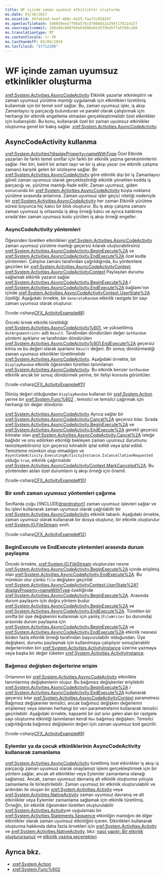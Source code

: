 ```yaml
---
title: WF içinde zaman uyumsuz etkinlikler oluşturma
ms.date: 03/30/2017
ms.assetid: 497e81ed-5eef-460c-ba55-fae73c05824f
ms.openlocfilehash: 5d8659ee57f9bb576cd7066652a294717811432f
ms.sourcegitcommit: 160a88c8087b0e63606e6e35f9bd57fa5f69c168
ms.translationtype: MT
ms.contentlocale: tr-TR
ms.lasthandoff: 03/09/2019
ms.locfileid: "57712290"
---
```

# <a name="creating-asynchronous-activities-in-wf"></a>WF içinde zaman uyumsuz etkinlikler oluşturma
<xref:System.Activities.AsyncCodeActivity> Etkinlik yazarlar etkinleştirir ve zaman uyumsuz yürütme mantığı uygulamak için etkinlikleri türetilmiş kullanmak için bir temel sınıf sağlar. Bu, zaman uyumsuz işler, iş akışı Zamanlayıcı iş parçacığı bulunduran ve paralel olarak çalıştırmak için herhangi bir etkinlik engelleme olmadan gerçekleştirmelidir özel etkinlikler için kullanışlıdır. Bu konu, kullanarak özel bir zaman uyumsuz etkinlikler oluşturma genel bir bakış sağlar. <xref:System.Activities.AsyncCodeActivity>.  
  
## <a name="using-asynccodeactivity"></a>AsyncCodeActivity kullanma  
 <xref:System.Activities?displayProperty=nameWithType> Özel Etkinlik yazarları ile farklı temel sınıflar için farklı bir etkinlik yazma gereksinimlerini sağlar. Her biri, belirli bir anlam taşır ve bir iş akışı yazar (ve etkinlik çalışma zamanı) karşılık gelen bir sözleşme sağlar. Bir <xref:System.Activities.AsyncCodeActivity> göre etkinlik dışı bir iş Zamanlayıcı göreli zaman uyumsuz olarak gerçekleştirdiği etkinlik yönetilen kodda iş parçacığı ve, yürütme mantığı ifade edilir. Zaman uyumsuz, giden sonucunda bir <xref:System.Activities.AsyncCodeActivity> boşta noktanız yürütme sırasında anlamına. Zaman uyumsuz işler geçici niteliği nedeniyle bir <xref:System.Activities.AsyncCodeActivity> her zaman Etkinlik yürütme süresi boyunca hiç kalıcı bir blok oluşturur. Bu iş akışı çalışma zamanı zaman uyumsuz iş ortasında iş akışı örneği kalıcı ve ayrıca kaldırma sırada'den zaman uyumsuz kodu yürüten iş akışı örneği engeller.  
  
### <a name="asynccodeactivity-methods"></a>AsyncCodeActivity yöntemleri  
 Öğesinden türetilen etkinlikleri <xref:System.Activities.AsyncCodeActivity> zaman uyumsuz yürütme mantığı geçersiz kılarak oluşturabilirsiniz <xref:System.Activities.AsyncCodeActivity.BeginExecute%2A> ve <xref:System.Activities.AsyncCodeActivity.EndExecute%2A> özel kodla yöntemleri. Çalışma zamanı tarafından çağrıldığında, bu yöntemlere geçirilen bir <xref:System.Activities.AsyncCodeActivityContext>. <xref:System.Activities.AsyncCodeActivityContext> Paylaşılan duruma sağlamak etkinlik yazarın sağlar <xref:System.Activities.AsyncCodeActivity.BeginExecute%2A> /  <xref:System.Activities.AsyncCodeActivity.EndExecute%2A> bağlamı'nın içinde <xref:System.Activities.AsyncCodeActivityContext.UserState%2A> özelliği. Aşağıdaki örnekte, bir `GenerateRandom` etkinlik rastgele bir sayı zaman uyumsuz olarak oluşturur.  
  
 [!code-csharp[CFX_ActivityExample#8](~/samples/snippets/csharp/VS_Snippets_CFX/CFX_ActivityExample/cs/Program.cs#8)]  
  
 Önceki örnek etkinlik türetildiği <xref:System.Activities.AsyncCodeActivity%601>, ve yükseltilmiş `OutArgument<int>` adlı `Result`. Tarafından döndürülen değer `GetRandom` yöntemi ayıklanır ve tarafından döndürülen <xref:System.Activities.AsyncCodeActivity%601.EndExecute%2A> geçersiz kılma ve bu değeri olarak ayarlanır `Result` değeri. Bir sonuç döndürmediği zaman uyumsuz etkinlikler türetilmelidir <xref:System.Activities.AsyncCodeActivity>. Aşağıdaki örnekte, bir `DisplayRandom` etkinlik öğesinden türetilen tanımlanan <xref:System.Activities.AsyncCodeActivity>. Bu etkinlik benzer `GetRandom` etkinlik ancak bir sonuç döndürmek yerine, bir iletiyi konsola görüntüler.  
  
 [!code-csharp[CFX_ActivityExample#11](~/samples/snippets/csharp/VS_Snippets_CFX/CFX_ActivityExample/cs/Program.cs#11)]  
  
 Dönüş değeri olduğundan `DisplayRandom` kullanan bir <xref:System.Action> yerine bir <xref:System.Func%602> , temsilci ve temsilci çağırmak için herhangi bir değer döndürür.  
  
 <xref:System.Activities.AsyncCodeActivity> Ayrıca sağlar bir <xref:System.Activities.AsyncCodeActivity.Cancel%2A> geçersiz kılar. Sırada <xref:System.Activities.AsyncCodeActivity.BeginExecute%2A> ve <xref:System.Activities.AsyncCodeActivity.EndExecute%2A> gerekli geçersiz kılmalar olan <xref:System.Activities.AsyncCodeActivity.Cancel%2A> isteğe bağlıdır ve onu edilirken etkinliği bekleyen zaman uyumsuz durumunu temizleyebilirsiniz için geçersiz kılınabilir iptal edildi veya iptal edildi. Temizleme mümkün olup olmadığını ve `AsyncCodeActivity.ExecutingActivityInstance.IsCancellationRequested` olduğu `true`, etkinlik çağırmalıdır <xref:System.Activities.AsyncCodeActivityContext.MarkCanceled%2A>. Bu yöntemden atılan özel durumların iş akışı örneği için önemli.  
  
 [!code-csharp[CFX_ActivityExample#10](~/samples/snippets/csharp/VS_Snippets_CFX/CFX_ActivityExample/cs/Program.cs#10)]  
  
### <a name="invoking-asynchronous-methods-on-a-class"></a>Bir sınıfı zaman uyumsuz yöntemleri çağırma  
 Sınıflarda çoğu [!INCLUDE[dnprdnshort](../../../includes/dnprdnshort-md.md)] zaman uyumsuz işlevleri sağlar ve bu işlevi kullanarak zaman uyumsuz olarak çağrılabilir bir <xref:System.Activities.AsyncCodeActivity> etkinlik tabanlı. Aşağıdaki örnekte, zaman uyumsuz olarak kullanarak bir dosya oluşturur, bir etkinlik oluşturulur <xref:System.IO.FileStream> sınıfı.  
  
 [!code-csharp[CFX_ActivityExample#12](~/samples/snippets/csharp/VS_Snippets_CFX/CFX_ActivityExample/cs/Program.cs#12)]  
  
### <a name="sharing-state-between-the-beginexecute-and-endexecute-methods"></a>BeginExecute ve EndExecute yöntemleri arasında durum paylaşma  
 Önceki örnekte, <xref:System.IO.FileStream> oluşturulan nesne <xref:System.Activities.AsyncCodeActivity.BeginExecute%2A> içinde erişilmiş olan <xref:System.Activities.AsyncCodeActivity.EndExecute%2A>. Bu mümkün olur çünkü `file` değişken geçirildi <xref:System.Activities.AsyncCodeActivityContext.UserState%2A?displayProperty=nameWithType> özelliğinde <xref:System.Activities.AsyncCodeActivity.BeginExecute%2A>. Arasında durum paylaşımı için doğru yöntem budur <xref:System.Activities.AsyncCodeActivity.BeginExecute%2A> ve <xref:System.Activities.AsyncCodeActivity.EndExecute%2A>. Türetilen bir sınıfta bir üye değişkenini kullanmak için yanlış (`FileWriter` bu durumda) arasında durum paylaşma için <xref:System.Activities.AsyncCodeActivity.BeginExecute%2A> ve <xref:System.Activities.AsyncCodeActivity.EndExecute%2A> etkinlik nesnesi birden fazla etkinlik örneği tarafından başvurulabilir olduğundan. Üye değişkeni, durumu paylaşmak için kullanılmaya çalışılıyor sonuçlanabilir değerlerinden biri <xref:System.Activities.ActivityInstance> üzerine yazmaya veya başka bir değer tüketen <xref:System.Activities.ActivityInstance>.  
  
### <a name="accessing-argument-values"></a>Bağımsız değişken değerlerine erişim  
 Ortamının bir <xref:System.Activities.AsyncCodeActivity> etkinlikte tanımlanmış değişkenlerin oluşur. Bu bağımsız değişkenler erişilebilir <xref:System.Activities.AsyncCodeActivity.BeginExecute%2A> / <xref:System.Activities.AsyncCodeActivity.EndExecute%2A> kullanarak geçersiz kılar <xref:System.Activities.AsyncCodeActivityContext> parametresi. Bağımsız değişkenler temsilci, ancak bağımsız değişken değerlerini erişilemez veya istenen herhangi bir veri parametrelerini kullanarak temsilci geçirilebilir. Aşağıdaki örnekte, kapsamlı bir üst sınır gelen alan bir rastgele sayı oluşturma etkinliği tanımlanan kendi `Max` bağımsız değişken. Temsilci çağrıldığında bağımsız değişkenin değeri için zaman uyumsuz kod geçirilir.  
  
 [!code-csharp[CFX_ActivityExample#9](~/samples/snippets/csharp/VS_Snippets_CFX/CFX_ActivityExample/cs/Program.cs#9)]  
  
### <a name="scheduling-actions-or-child-activities-using-asynccodeactivity"></a>Eylemler ya da çocuk etkinliklerinin AsyncCodeActivity kullanarak zamanlama  
 <xref:System.Activities.AsyncCodeActivity> türetilmiş özel etkinlikler iş akışı iş parçacığı zaman uyumsuz olarak onaylamaz işlemi gerçekleştirmek için bir yöntem sağlar, ancak alt etkinlikler veya Eylemler zamanlama olanağı sağlamaz. Ancak, zaman uyumsuz davranış alt etkinlik oluşturma yoluyla zamanlama ile birleştirilebilir. Zaman uyumsuz bir etkinlik oluşturulabilir ve ardından ile oluşan bir <xref:System.Activities.Activity> veya <xref:System.Activities.NativeActivity> zaman uyumsuz davranış ve alt etkinlikler veya Eylemler zamanlama sağlamak için etkinlik türetilmiş. Örneğin, bir etkinlik öğesinden türetilen oluşturulabilir <xref:System.Activities.Activity>ve uygulaması bir <xref:System.Activities.Statements.Sequence> etkinliğin mantığını de diğer etkinlikler olarak zaman uyumsuz etkinliğini içeren. Etkinlikleri kullanarak oluşturma hakkında daha fazla örnekleri için <xref:System.Activities.Activity> ve <xref:System.Activities.NativeActivity>, bkz: [nasıl yapılır: Bir etkinlik oluşturursunuz](how-to-create-an-activity.md) ve [etkinlik yazma seçenekleri](activity-authoring-options-in-wf.md).  
  
## <a name="see-also"></a>Ayrıca bkz.

- <xref:System.Action>
- <xref:System.Func%602>

